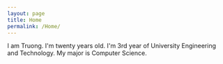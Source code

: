 ```yaml
---
layout: page
title: Home
permalink: /Home/
---
```


I am Truong. 
I'm twenty years old.
I'm 3rd year of University Engineering and Technology.
My major is Computer Science. 